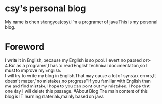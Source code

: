 # csy's personal blog
My name is chen shengyou(csy).I'm a programer of java.This is my personal blog.
# Foreword
I write it in English, because my English is so pool.  I event no passed cet-4.But as a programer,I has to read English technical documentation,so I must to improve my English.  
I will try to write my blog in English.That may cause a lot of synstax errors,It doesn't matter,"no mistakes,no progress".If you familiar with English than me and find  mistake,I hope to you can point out my mistakes.  I hope that one day I will delete this passage.
#About Blog
The main content of this blog is IT learning materials,mainly based on java.

